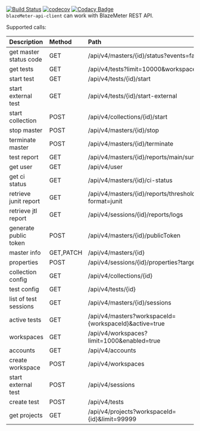 [![Build Status](https://travis-ci.org/Blazemeter/blazemeter-api-client.svg?branch=master)](https://travis-ci.org/Blazemeter/blazemeter-api-client)
[![codecov](https://codecov.io/gh/Blazemeter/blazemeter-api-client/branch/master/graph/badge.svg)](https://codecov.io/gh/Blazemeter/blazemeter-api-client)
[![Codacy Badge](https://api.codacy.com/project/badge/Grade/e86b726f20e046a2b89fc13c86ca6f87)](https://www.codacy.com/app/dzmitrykashlach/blazemeter-api-client?utm_source=github.com&amp;utm_medium=referral&amp;utm_content=Blazemeter/blazemeter-api-client&amp;utm_campaign=Badge_Grade)  
`blazeMeter-api-client` can work with BlazeMeter REST API.

Supported calls:  

|Description   |Method   |Path   |
|:---|:---|:---|
|get master status code |GET   |/api/v4/masters/{id}/status?events=false   |
|get tests|GET   |/api/v4/tests?limit=10000&workspaceId=<workspaceId>   |   
|start test   |GET   |/api/v4/tests/{id}/start   |   
|start external test   |GET   |/api/v4/tests/{id}/start-external   |   
|start collection   |POST   |/api/v4/collections/{id}/start   |   
|stop master   |POST   |/api/v4/masters/{id}/stop   |   
|terminate master   |POST   |/api/v4/masters/{id}/terminate   |   
|test report   |GET   |/api/v4/masters/{id}/reports/main/summary   |   
|get user   |GET   |/api/v4/user   |   
|get ci status   |GET   |/api/v4/masters/{id}/ci-status   |   
|retrieve junit report   |GET   |/api/v4/masters/{id}/reports/thresholds?format=junit   |   
|retrieve jtl report   |GET   |/api/v4/sessions/{id}/reports/logs   |   
|generate public token   |POST   |/api/v4/masters/{id}/publicToken   |   
|master info   |GET,PATCH   |/api/v4/masters/{id}   |   
|properties   |POST   |/api/v4/sessions/{id}/properties?target=all   |   
|collection config   |GET   |/api/v4/collections/{id}   |   
|test config   |GET   |/api/v4/tests/{id}   |   
|list of test sessions   |GET   |/api/v4/masters/{id}/sessions   |   
|active tests   |GET   |/api/v4/masters?workspaceId={workspaceId}&active=true   |   
|workspaces   |GET   |/api/v4/workspaces?limit=1000&enabled=true   |   
|accounts   |GET   |/api/v4/accounts   |   
|create workspace   |POST   |/api/v4/workspaces   |   
|start external test   |POST   |/api/v4/sessions   |   
|create test   |POST   |/api/v4/tests   |   
|get projects   | GET   |/api/v4/projects?workspaceId={id}&limit=99999   |   

	